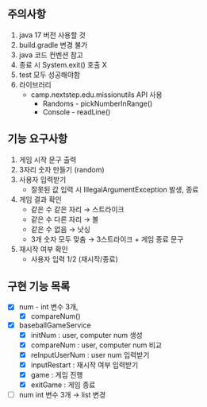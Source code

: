 ## 주의사항

1. java 17 버전 사용할 것
2. build.gradle 변경 불가
3. java 코드 컨벤션 참고
4. 종료 시 System.exit() 호출 X
5. test 모두 성공해야함
6. 라이브러리
    - camp.nextstep.edu.missionutils API 사용
        - Randoms - pickNumberInRange()
        - Console - readLine()

## 기능 요구사항

1. 게임 시작 문구 출력
2. 3자리 숫자 만들기 (random)
3. 사용자 입력받기
    - 잘못된 값 입력 시 IllegalArgumentException 발생, 종료
4. 게임 결과 확인
    - 같은 수 같은 자리 → 스트라이크
    - 같은 수 다른 자리 → 볼
    - 같은 수 없음 → 낫싱
    - 3개 숫자 모두 맞춤 → 3스트라이크 + 게임 종료 문구
5. 재시작 여부 확인
    - 사용자 입력 1/2 (재시작/종료)

## 구현 기능 목록

- [x] num - int 변수 3개,
    - [x] compareNum()
- [x] baseballGameService
    - [x] initNum : user, computer num 생성
    - [x] compareNum : user, computer num 비교
    - [x] reInputUserNum : user num 입력받기
    - [x] inputRestart : 재시작 여부 입력받기
    - [x] game : 게임 진행
    - [x] exitGame : 게임 종료

- [ ] num int 변수 3개 → list 변경